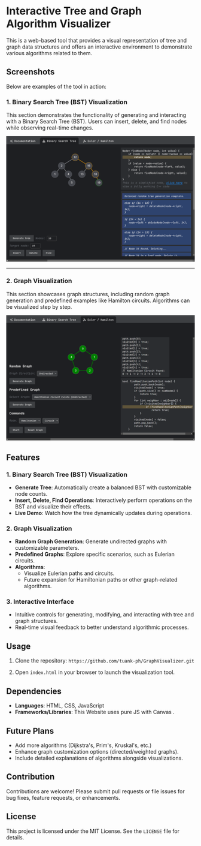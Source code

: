 # Interactive Tree and Graph Algorithm Visualizer

This is a web-based tool that provides a visual representation of tree and graph data structures and offers an interactive environment to demonstrate various algorithms related to them.


## Screenshots

Below are examples of the tool in action:

### 1. **Binary Search Tree (BST) Visualization**
This section demonstrates the functionality of generating and interacting with a Binary Search Tree (BST). Users can insert, delete, and find nodes while observing real-time changes.

![Binary Search Tree Visualization](screenshots/BinarySearchTree.png)

---

### 2. **Graph Visualization**
This section showcases graph structures, including random graph generation and predefined examples like Hamilton circuits. Algorithms can be visualized step by step.

![Graph Visualization](screenshots/EulerHamilton.png)



## Features

### 1. **Binary Search Tree (BST) Visualization**
-   **Generate Tree**: Automatically create a balanced BST with customizable node counts.
-   **Insert, Delete, Find Operations**: Interactively perform operations on the BST and visualize their effects.
-   **Live Demo**: Watch how the tree dynamically updates during operations.

### 2. **Graph Visualization**
-   **Random Graph Generation**: Generate undirected graphs with customizable parameters.
-   **Predefined Graphs**: Explore specific scenarios, such as Eulerian circuits.
-   **Algorithms**:
    -   Visualize Eulerian paths and circuits.
    -   Future expansion for Hamiltonian paths or other graph-related algorithms.

### 3. **Interactive Interface**
-   Intuitive controls for generating, modifying, and interacting with tree and graph structures.
-   Real-time visual feedback to better understand algorithmic processes.

## Usage

1.  Clone the repository:
    `https://github.com/tuank-ph/GraphVisualizer.git` 
    
2.  Open `index.html` in your browser to launch the visualization tool.

## Dependencies

-   **Languages**: HTML, CSS, JavaScript
-   **Frameworks/Libraries**: This Website uses pure JS with Canvas .

## Future Plans

-   Add more algorithms (Dijkstra's, Prim's, Kruskal's, etc.)
-   Enhance graph customization options (directed/weighted graphs).
-   Include detailed explanations of algorithms alongside visualizations.

## Contribution

Contributions are welcome! Please submit pull requests or file issues for bug fixes, feature requests, or enhancements.

## License

This project is licensed under the MIT License. See the `LICENSE` file for details.